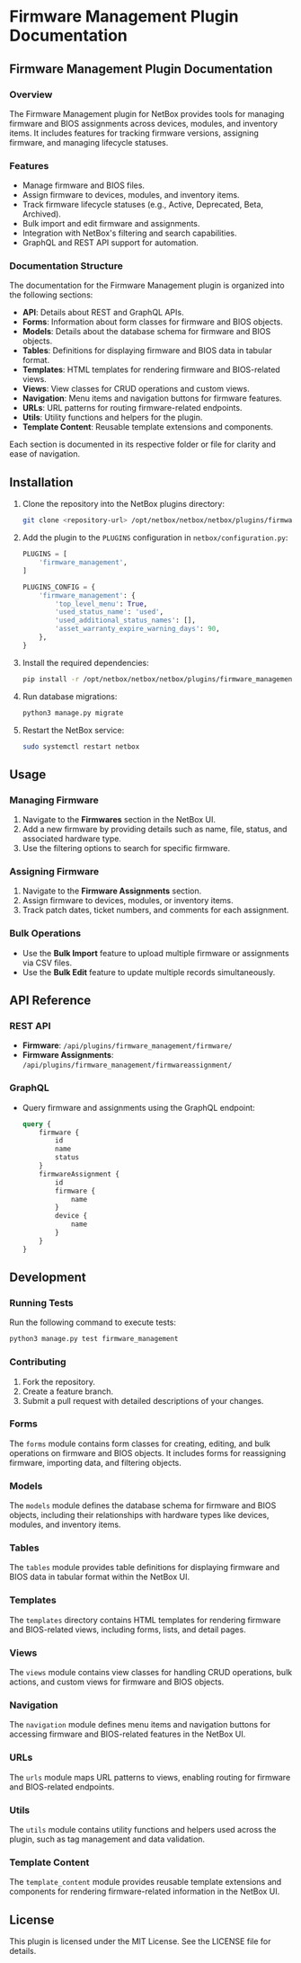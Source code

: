 # Firmware Management Plugin Documentation

## Firmware Management Plugin Documentation

### Overview
The Firmware Management plugin for NetBox provides tools for managing firmware and BIOS assignments across devices, modules, and inventory items. It includes features for tracking firmware versions, assigning firmware, and managing lifecycle statuses.

### Features
- Manage firmware and BIOS files.
- Assign firmware to devices, modules, and inventory items.
- Track firmware lifecycle statuses (e.g., Active, Deprecated, Beta, Archived).
- Bulk import and edit firmware and assignments.
- Integration with NetBox's filtering and search capabilities.
- GraphQL and REST API support for automation.

### Documentation Structure

The documentation for the Firmware Management plugin is organized into the following sections:

- **API**: Details about REST and GraphQL APIs.
- **Forms**: Information about form classes for firmware and BIOS objects.
- **Models**: Details about the database schema for firmware and BIOS objects.
- **Tables**: Definitions for displaying firmware and BIOS data in tabular format.
- **Templates**: HTML templates for rendering firmware and BIOS-related views.
- **Views**: View classes for CRUD operations and custom views.
- **Navigation**: Menu items and navigation buttons for firmware features.
- **URLs**: URL patterns for routing firmware-related endpoints.
- **Utils**: Utility functions and helpers for the plugin.
- **Template Content**: Reusable template extensions and components.

Each section is documented in its respective folder or file for clarity and ease of navigation.

## Installation

1. Clone the repository into the NetBox plugins directory:
   ```bash
   git clone <repository-url> /opt/netbox/netbox/netbox/plugins/firmware_management
   ```

2. Add the plugin to the `PLUGINS` configuration in `netbox/configuration.py`:
   ```python
   PLUGINS = [
       'firmware_management',
   ]
   
   PLUGINS_CONFIG = {
       'firmware_management': {
           'top_level_menu': True,
           'used_status_name': 'used',
           'used_additional_status_names': [],
           'asset_warranty_expire_warning_days': 90,
       },
   }
   ```

3. Install the required dependencies:
   ```bash
   pip install -r /opt/netbox/netbox/netbox/plugins/firmware_management/requirements.txt
   ```

4. Run database migrations:
   ```bash
   python3 manage.py migrate
   ```

5. Restart the NetBox service:
   ```bash
   sudo systemctl restart netbox
   ```

## Usage

### Managing Firmware
1. Navigate to the **Firmwares** section in the NetBox UI.
2. Add a new firmware by providing details such as name, file, status, and associated hardware type.
3. Use the filtering options to search for specific firmware.

### Assigning Firmware
1. Navigate to the **Firmware Assignments** section.
2. Assign firmware to devices, modules, or inventory items.
3. Track patch dates, ticket numbers, and comments for each assignment.

### Bulk Operations
- Use the **Bulk Import** feature to upload multiple firmware or assignments via CSV files.
- Use the **Bulk Edit** feature to update multiple records simultaneously.

## API Reference

### REST API
- **Firmware**: `/api/plugins/firmware_management/firmware/`
- **Firmware Assignments**: `/api/plugins/firmware_management/firmwareassignment/`

### GraphQL
- Query firmware and assignments using the GraphQL endpoint:
  ```graphql
  query {
      firmware {
          id
          name
          status
      }
      firmwareAssignment {
          id
          firmware {
              name
          }
          device {
              name
          }
      }
  }
  ```

## Development

### Running Tests
Run the following command to execute tests:
```bash
python3 manage.py test firmware_management
```

### Contributing
1. Fork the repository.
2. Create a feature branch.
3. Submit a pull request with detailed descriptions of your changes.

### Forms
The `forms` module contains form classes for creating, editing, and bulk operations on firmware and BIOS objects. It includes forms for reassigning firmware, importing data, and filtering objects.

### Models
The `models` module defines the database schema for firmware and BIOS objects, including their relationships with hardware types like devices, modules, and inventory items.

### Tables
The `tables` module provides table definitions for displaying firmware and BIOS data in tabular format within the NetBox UI.

### Templates
The `templates` directory contains HTML templates for rendering firmware and BIOS-related views, including forms, lists, and detail pages.

### Views
The `views` module contains view classes for handling CRUD operations, bulk actions, and custom views for firmware and BIOS objects.

### Navigation
The `navigation` module defines menu items and navigation buttons for accessing firmware and BIOS-related features in the NetBox UI.

### URLs
The `urls` module maps URL patterns to views, enabling routing for firmware and BIOS-related endpoints.

### Utils
The `utils` module contains utility functions and helpers used across the plugin, such as tag management and data validation.

### Template Content
The `template_content` module provides reusable template extensions and components for rendering firmware-related information in the NetBox UI.

## License
This plugin is licensed under the MIT License. See the LICENSE file for details.